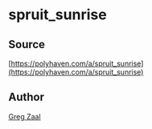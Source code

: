 # spruit_sunrise

## Source

[https://polyhaven.com/a/spruit_sunrise](https://polyhaven.com/a/spruit_sunrise)

## Author

[Greg Zaal](https://polyhaven.com/all?a=Greg%20Zaal)

